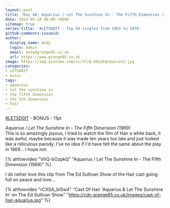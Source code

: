 ```yaml
---
layout: post
title: "Day 48: Aquarius / Let The Sunshine In - The Fifth Dimension (1969)"
date: 2024-05-18 00:00 +0000
sitemap: true
series-title: '#LET5D0IT - Top 50 singles from 1954 to 1976'
github-comments-issueid:
author:
  display_name: Andy
  login: admin
  email: andy@grange85.co.uk
  url: https://www.grange85.co.uk
image: https://img.youtube.com/vi/VlrQ-bOzpkQ/maxres1.jpg
categories:
- LET5D0IT
- music
tags:
- aquarius
- let the sunshine in
- the fifth dimension
- the 5th dimension
- hair
---
```

[#LET5D0IT](https://bsky.app/profile/let5d0it.bsky.social) - BONUS - 11pt

_Aquarius / Let The Sunshine In - The Fifth Dimension (1969)_  
This is so amazingly joyous, I tried to watch the film of Hair a while back, it was awful, maybe because it was made ten years too late and just looked like a ridiculous parody. I've no idea if I'd have felt the same about the play in 1969... I hope not.

{% ahfowvideo "VlrQ-bOzpkQ" "Aquarius / Let The Sunshine In - The Fifth Dimension (1969)" %}

I do rather love this clip from The Ed Sullivan Show of the Hair cast going full on peace and love...

{% ahfowvideo "rCXSA_biSw4" "Cast Of Hair 'Aquarius & Let The Sunshine In' on The Ed Sullivan Show" "https://cdn.grange85.co.uk/images/cast-of-hair-aquarius.jpg" %}
